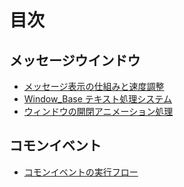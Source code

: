 # 目次

## メッセージウインドウ

- [メッセージ表示の仕組みと速度調整](core-scripts/メッセージ表示の仕組みと速度調整.md)
- [Window_Base テキスト処理システム](core-scripts/Window_Baseテキスト処理システム.md)
- [ウィンドウの開閉アニメーション処理](core-scripts/ウィンドウの開閉アニメーション処理.md)

## コモンイベント

- [コモンイベントの実行フロー](core-scripts/コモンイベントの実行フロー.md)
